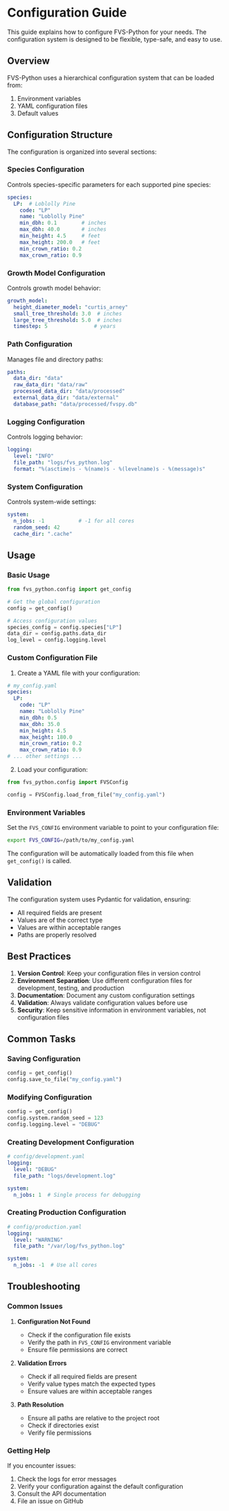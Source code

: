 # Configuration Guide

This guide explains how to configure FVS-Python for your needs. The configuration system is designed to be flexible, type-safe, and easy to use.

## Overview

FVS-Python uses a hierarchical configuration system that can be loaded from:
1. Environment variables
2. YAML configuration files
3. Default values

## Configuration Structure

The configuration is organized into several sections:

### Species Configuration
Controls species-specific parameters for each supported pine species:
```yaml
species:
  LP:  # Loblolly Pine
    code: "LP"
    name: "Loblolly Pine"
    min_dbh: 0.1        # inches
    max_dbh: 40.0       # inches
    min_height: 4.5     # feet
    max_height: 200.0   # feet
    min_crown_ratio: 0.2
    max_crown_ratio: 0.9
```

### Growth Model Configuration
Controls growth model behavior:
```yaml
growth_model:
  height_diameter_model: "curtis_arney"
  small_tree_threshold: 3.0  # inches
  large_tree_threshold: 5.0  # inches
  timestep: 5               # years
```

### Path Configuration
Manages file and directory paths:
```yaml
paths:
  data_dir: "data"
  raw_data_dir: "data/raw"
  processed_data_dir: "data/processed"
  external_data_dir: "data/external"
  database_path: "data/processed/fvspy.db"
```

### Logging Configuration
Controls logging behavior:
```yaml
logging:
  level: "INFO"
  file_path: "logs/fvs_python.log"
  format: "%(asctime)s - %(name)s - %(levelname)s - %(message)s"
```

### System Configuration
Controls system-wide settings:
```yaml
system:
  n_jobs: -1           # -1 for all cores
  random_seed: 42
  cache_dir: ".cache"
```

## Usage

### Basic Usage

```python
from fvs_python.config import get_config

# Get the global configuration
config = get_config()

# Access configuration values
species_config = config.species["LP"]
data_dir = config.paths.data_dir
log_level = config.logging.level
```

### Custom Configuration File

1. Create a YAML file with your configuration:
```yaml
# my_config.yaml
species:
  LP:
    code: "LP"
    name: "Loblolly Pine"
    min_dbh: 0.5
    max_dbh: 35.0
    min_height: 4.5
    max_height: 180.0
    min_crown_ratio: 0.2
    max_crown_ratio: 0.9
# ... other settings ...
```

2. Load your configuration:
```python
from fvs_python.config import FVSConfig

config = FVSConfig.load_from_file("my_config.yaml")
```

### Environment Variables

Set the `FVS_CONFIG` environment variable to point to your configuration file:
```bash
export FVS_CONFIG=/path/to/my_config.yaml
```

The configuration will be automatically loaded from this file when `get_config()` is called.

## Validation

The configuration system uses Pydantic for validation, ensuring:
- All required fields are present
- Values are of the correct type
- Values are within acceptable ranges
- Paths are properly resolved

## Best Practices

1. **Version Control**: Keep your configuration files in version control
2. **Environment Separation**: Use different configuration files for development, testing, and production
3. **Documentation**: Document any custom configuration settings
4. **Validation**: Always validate configuration values before use
5. **Security**: Keep sensitive information in environment variables, not configuration files

## Common Tasks

### Saving Configuration
```python
config = get_config()
config.save_to_file("my_config.yaml")
```

### Modifying Configuration
```python
config = get_config()
config.system.random_seed = 123
config.logging.level = "DEBUG"
```

### Creating Development Configuration
```yaml
# config/development.yaml
logging:
  level: "DEBUG"
  file_path: "logs/development.log"

system:
  n_jobs: 1  # Single process for debugging
```

### Creating Production Configuration
```yaml
# config/production.yaml
logging:
  level: "WARNING"
  file_path: "/var/log/fvs_python.log"

system:
  n_jobs: -1  # Use all cores
```

## Troubleshooting

### Common Issues

1. **Configuration Not Found**
   - Check if the configuration file exists
   - Verify the path in `FVS_CONFIG` environment variable
   - Ensure file permissions are correct

2. **Validation Errors**
   - Check if all required fields are present
   - Verify value types match the expected types
   - Ensure values are within acceptable ranges

3. **Path Resolution**
   - Ensure all paths are relative to the project root
   - Check if directories exist
   - Verify file permissions

### Getting Help

If you encounter issues:
1. Check the logs for error messages
2. Verify your configuration against the default configuration
3. Consult the API documentation
4. File an issue on GitHub 